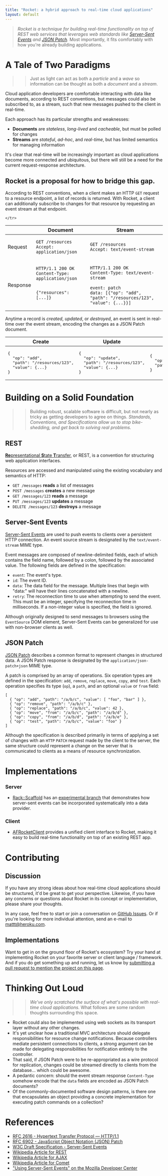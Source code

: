 ```yaml
---
title: "Rocket: a hybrid approach to real-time cloud applications"
layout: default
---
```


> _Rocket is a technique for building real-time functionality on top of REST web services that leverages web standards like [Server-Sent Events][SSE] and [JSON Patch][RFC6902]._ Most importantly, it fits comfortably with how you're already building applications.

# A Tale of Two Paradigms

>> Just as light can act as both a _particle_ and a _wave_ so information can be thought as both a _document_ and a _stream_.

Cloud application developers are comfortable interacting with data like documents, according to REST conventions, but messages could also be subscribed to, as a stream, such that new messages pushed to the client in real-time.

Each approach has its particular strengths and weaknesses:

- **Documents** are _stateless_, _long-lived_ and _cacheable_, but must be polled for changes
- **Streams** are _stateful_, _ad-hoc_, and _real-time_, but has limited semantics for managing information

It's clear that real-time will be increasingly important as cloud applications become more connected and ubiquitous, but there will still be a need for the current request-response architecture.

## Rocket is a proposal for how to bridge this gap.

According to REST conventions, when a client makes an HTTP `GET` request to a resource endpoint, a list of records is returned. With Rocket, a client can additionally subscribe to changes for that resource by requesting an event stream at that endpoint.

<table id="document-versus-stream">
  <thead>
    <tr>
      <th></th>
      <th>Document</th>
      <th>Stream</th>
    </tr>
  </thead>
  <tbody>
    <tr>
      <td>Request</td>
      <td>
<pre><code>GET /resources
Accept: application/json
</code></pre></td>
      <td>
<pre><code>GET /resources
Accept: text/event-stream
</code></pre></td>
    </tr>
    <tr>
      <td>Response</td>
      <td>
<pre><code>HTTP/1.1 200 OK
Content-Type: application/json

{"resources": [...]}
</code></pre></td>
      <td>
<pre><code>HTTP/1.1 200 OK
Content-Type: text/event-stream

event: patch
data: [{"op": "add", "path": "/resources/123", "value": {...}}]
</code></pre></td>
    </tr>
  </tbody>
</table>

Anytime a record is _created_, _updated_, or _destroyed_, an event is sent in real-time over the event stream, encoding the changes as a JSON Patch document.

<table>
  <thead>
    <tr>
      <th>Create</th>
      <th>Update</th>
      <th>Destroy</th>
    </tr>
  </thead>
  <tbody>
    <tr>
      <td>
        <tt>
<pre>{
  "op": "add",
  "path": "/resources/123",
  "value": {...}
}</pre>
        </tt>
      </td>
      <td>
        <tt>
<pre>{
  "op": "update",
  "path": "/resources/123",
  "value": {...}
}</pre>
        </tt>
      </td>
      <td>
        <tt>
<pre>{
  "op": "remove",
  "path": "/resources/123"
}</pre></tt>
      </td>
    </tr>
  </tbody>
</table>

# Building on a Solid Foundation

>> Building robust, scalable software is difficult, but not nearly as tricky as getting developers to agree on things. _Standards, Conventions, and Specifications allow us to stop bike-shedding, and get back to solving real problems._

## REST

[**Re**presentational **S**tate **T**ransfer][REST], or <acronym>REST</acronym>, is a convention for structuring web application interfaces.

Resources are accessed and manipulated using the existing vocabulary and semantics of HTTP:

- `GET /messages` **reads** a list of messages
- `POST /messages` **creates** a new message
- `GET /messages/123` **reads** a message
- `PUT /messages/123` **updates** a message
- `DELETE /messages/123` **destroys** a message

## Server-Sent Events

[Server-Sent Events][SSE] are used to push events to clients over a persistent HTTP connection. An event source stream is designated by the `text/event-stream` MIME type.

Event messages are composed of newline-delimited fields, each of which contains the field name, followed by a colon, followed by the associated value. The following fields are defined in the specification:

- `event`: The event's type.
- `id`: The event ID.
- `data`: The data field for the message. Multiple lines that begin with "data:" will have their lines concatenated with a newline.
- `retry`: The reconnection time to use when attempting to send the event. This must be an integer, specifying the reconnection time in milliseconds. If a non-integer value is specified, the field is ignored.

Although originally designed to send messages to browsers using the `EventSource` DOM element, Server-Sent Events can be generalized for use with non-browser clients as well.

## JSON Patch

[JSON Patch][RFC6902] describes a common format to represent changes in structured data. A JSON Patch response is designated by the `application/json-patch+json` MIME type.

A patch is comprised by an array of operations. Six operation types are defined in the specification: `add`, `remove`, `replace`, `move`, `copy`, and `test`. Each operation specifies its type (`op`), a `path`, and an optional `value` or `from` field:

    [
      { "op": "add", "path": "/a/b/c", "value": [ "foo", "bar" ] },
      { "op": "remove", "path": "/a/b/c" },
      { "op": "replace", "path": "/a/b/c", "value": 42 },
      { "op": "move", "from": "/a/b/c", "path": "/a/b/d" },
      { "op": "copy", "from": "/a/b/d", "path": "/a/b/e" },
      { "op": "test", "path": "/a/b/c", "value": "foo" }
    ]

Although the specification is described primarily in terms of applying a set of changes with an `HTTP` `PATCH` request made by the client to the server, the same structure could represent a change on the server that is communicated to clients as a means of resource synchronization.

# Implementations

### Server

- [Rack::Scaffold](https://github.com/mattt/rack-scaffold) has an [experimental branch](https://github.com/mattt/rack-scaffold/tree/experimental-rocket) that demonstrates how server-sent events can be incorporated systematically into a data provider.

### Client

- [AFRocketClient](https://github.com/AFNetworking/AFRocketClient) provides a unified client interface to Rocket, making it easy to build real-time functionality on top of an existing REST app.

# Contributing

## Discussion

If you have any strong ideas about how real-time cloud applications should be structured, it'd be great to get your perspective. Likewise, if you have any concerns or questions about Rocket in its concept or implementation, please share your thoughts.

In any case, feel free to start or join a conversation on [GitHub Issues](https://github.com/Rocket/rocket.github.io). Or if you're looking for more individual attention, send an e-mail to <mattt@heroku.com>.

## Implementations

Want to get in on the ground floor of Rocket's ecosystem? Try your hand at implementing Rocket on your favorite server or client language / framework. And if you do get something up and running, let us know by [submitting a pull request to mention the project on this page](https://github.com/Rocket/rocket.github.io).

# Thinking Out Loud

>> _We've only scratched the surface of what's possible with real-time cloud applications._ What follows are some random thoughts surrounding this space.

- Rocket could also be implemented using web sockets as its transport layer without any other changes.
- It's yet unclear how a traditional MVC architecture should delegate responsibilities for  resource change notifications. Because controllers mediate persistent connections to clients, a strong argument can be made for delegating responsibilities for notification entirely to the controller.
- That said, if JSON Patch were to be re-appropriated as a wire protocol for replication, changes could be streamed directly to clients from the database... which could be awesome.
- A pedantic concern: should the event stream response `Content-Type` somehow encode that the `data` fields are encoded as JSON Patch documents?
- Of the commonly-documented software design patterns, is there one that encapsulates an object providing a concrete implementation for executing patch commands on a collection?

# References

- [RFC 2616 - Hypertext Transfer Protocol — HTTP/1.1][RFC2616]
- [RFC 6902 - JavaScript Object Notation (JSON) Patch][RFC6902]
- [W3C Draft Specification - Server-Sent Events][SSE]
- [Wikipedia Article for REST](http://en.wikipedia.org/wiki/Representational_state_transfer)
- [Wikipedia Article for AJAX](http://en.wikipedia.org/wiki/Ajax_%28programming%29)
- [Wikipedia Article for Comet](http://en.wikipedia.org/wiki/Comet_%28programming%29)
- ["Using Server-Sent Events" on the Mozilla Developer Center](https://developer.mozilla.org/en-US/docs/Server-sent_events/Using_server-sent_events)

[RFC2616]: http://tools.ietf.org/html/rfc2616
[RFC6902]: http://tools.ietf.org/html/rfc6902
[SSE]: http://dev.w3.org/html5/eventsource/
[REST]: http://en.wikipedia.org/wiki/Representational_state_transfer
